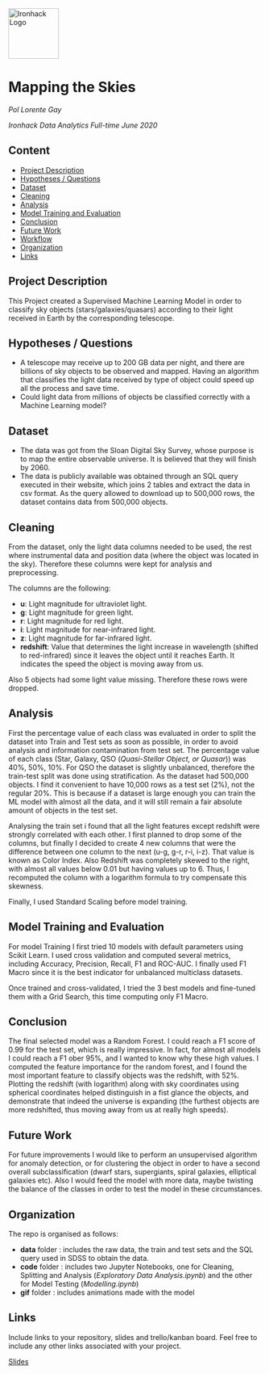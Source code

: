<img src="https://bit.ly/2VnXWr2" alt="Ironhack Logo" width="100"/>

# Mapping the Skies
*Pol Lorente Gay*

*Ironhack Data Analytics Full-time June 2020*

## Content
- [Project Description](#project-description)
- [Hypotheses / Questions](#hypotheses-questions)
- [Dataset](#dataset)
- [Cleaning](#cleaning)
- [Analysis](#analysis)
- [Model Training and Evaluation](#model-training-and-evaluation)
- [Conclusion](#conclusion)
- [Future Work](#future-work)
- [Workflow](#workflow)
- [Organization](#organization)
- [Links](#links)

## Project Description
This Project created a Supervised Machine Learning Model in order to classify sky objects (stars/galaxies/quasars) according to their light received in Earth by the corresponding telescope.

## Hypotheses / Questions
* A telescope may receive up to 200 GB data per night, and there are billions of sky objects to be observed and mapped. Having an algorithm that classifies the light data received by type of object could speed up all the process and save time.
* Could light data from millions of objects be classified correctly with a Machine Learning model?

## Dataset
* The data was got from the Sloan Digital Sky Survey, whose purpose is to map the entire observable universe. It is believed that they will finish by 2060.
* The data is publicly available was obtained through an SQL query executed in their website, which joins 2 tables and extract the data in csv format. As the query allowed to download up to 500,000 rows, the dataset contains data from 500,000 objects.


## Cleaning
From the dataset, only the light data columns needed to be used, the rest where instrumental data and position data (where the object was located in the sky). Therefore these columns were kept for analysis and preprocessing.

The columns are the following:
* **u**: Light magnitude for ultraviolet light.
* **g**: Light magnitude for green light.
* **r**: Light magnitude for red light.
* **i**: Light magnitude for near-infrared light.
* **z**: Light magnitude for far-infrared light.
* **redshift**: Value that determines the light increase in wavelength (shifted to red-infrared) since it leaves the object until it reaches Earth. It indicates the speed the object is moving away from us.

Also 5 objects had some light value missing. Therefore these rows were dropped.

## Analysis
First the percentage value of each class was evaluated in order to split the dataset into Train and Test sets as soon as possible, in order to avoid analysis and information contamination from test set.
The percentage value of each class (Star, Galaxy, QSO (*Quasi-Stellar Object, or Quasar*)) was 40%, 50%, 10%. For QSO the dataset is slightly unbalanced, therefore the train-test split was done using stratification.
As the dataset had 500,000 objects. I find it convenient to have 10,000 rows as a test set (2%), not the regular 20%. This is because if a dataset is large enough you can train the ML model with almost all the data, and it will still remain a fair absolute amount of objects in the test set.

Analysing the train set i found that all the light features except redshift were strongly correlated with each other. I first planned to drop some of the columns, but finally I decided to create 4 new columns that were the difference between one column to the next (u-g, g-r, r-i, i-z). That value is known as Color Index. Also Redshift was completely skewed to the right, with almost all values below 0.01 but having values up to 6. Thus, I recomputed the column with a logarithm formula to try compensate this skewness.

Finally, I used Standard Scaling before model training.

## Model Training and Evaluation
For model Training I first tried 10 models with default parameters using Scikit Learn. I used cross validation and computed several metrics, including Accuracy, Precision, Recall, F1 and ROC-AUC. I finally used F1 Macro since it is the best indicator for unbalanced multiclass datasets.

Once trained and cross-validated, I tried the 3 best models and fine-tuned them with a Grid Search, this time computing only F1 Macro.

## Conclusion
The final selected model was a Random Forest. 
I could reach a F1 score of 0.99 for the test set, which is really impressive. 
In fact, for almost all models I could reach a F1 ober 95%, and I wanted to know why these high values.
I computed the feature importance for the random forest, and I found the most important feature to classify objects was the redshift, with 52%.
Plotting the redshift (with logarithm) along with sky coordinates using spherical coordinates helped distinguish in a fist glance the objects, and demonstrate that indeed the universe is expanding (the furthest objects are more redshifted, thus moving away from us at really high speeds).

## Future Work
For future improvements I would like to perform an unsupervised algorithm for anomaly detection, or for clustering the object in order to have a second overall subclassification (dwarf stars, supergiants, spiral galaxies, elliptical galaxies etc).
Also I would feed the model with more data, maybe twisting the balance of the classes in order to test the model in these circumstances.


## Organization

The repo is organised as follows:
* **data** folder : includes the raw data, the train and test sets and the SQL query used in SDSS to obtain the data.
* **code** folder : includes two Jupyter Notebooks, one for Cleaning, Splitting and Analysis (*Exploratory Data Analysis.ipynb*) and the other for Model Testing (*Modelling.ipynb*)
* **gif** folder : includes animations made with the model

## Links
Include links to your repository, slides and trello/kanban board. Feel free to include any other links associated with your project.


[Slides](https://slides.com/pollorente/deck-78bfed)  

